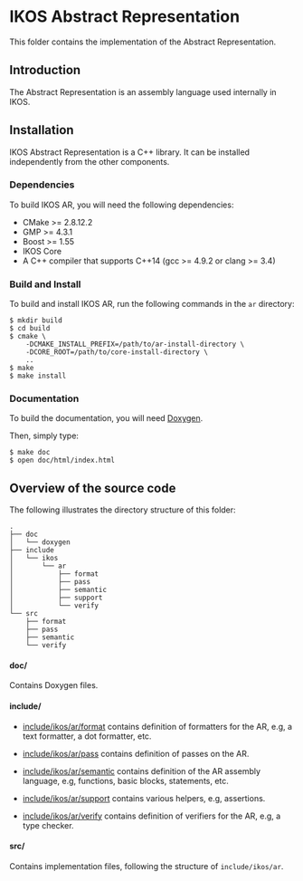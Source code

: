 IKOS Abstract Representation
============================

This folder contains the implementation of the Abstract Representation.

Introduction
------------

The Abstract Representation is an assembly language used internally in IKOS.

Installation
------------

IKOS Abstract Representation is a C++ library. It can be installed independently from the other components.

### Dependencies

To build IKOS AR, you will need the following dependencies:

* CMake >= 2.8.12.2
* GMP >= 4.3.1
* Boost >= 1.55
* IKOS Core
* A C++ compiler that supports C++14 (gcc >= 4.9.2 or clang >= 3.4)

### Build and Install

To build and install IKOS AR, run the following commands in the `ar` directory:

```
$ mkdir build
$ cd build
$ cmake \
    -DCMAKE_INSTALL_PREFIX=/path/to/ar-install-directory \
    -DCORE_ROOT=/path/to/core-install-directory \
    ..
$ make
$ make install
```

### Documentation

To build the documentation, you will need [Doxygen](http://www.doxygen.org).

Then, simply type:

```
$ make doc
$ open doc/html/index.html
```

Overview of the source code
---------------------------

The following illustrates the directory structure of this folder:

```
.
├── doc
│   └── doxygen
├── include
│   └── ikos
│       └── ar
│           ├── format
│           ├── pass
│           ├── semantic
│           ├── support
│           └── verify
└── src
    ├── format
    ├── pass
    ├── semantic
    └── verify
```

#### doc/

Contains Doxygen files.

#### include/

* [include/ikos/ar/format](include/ikos/ar/format) contains definition of formatters for the AR, e.g, a text formatter, a dot formatter, etc.

* [include/ikos/ar/pass](include/ikos/ar/pass) contains definition of passes on the AR.

* [include/ikos/ar/semantic](include/ikos/ar/semantic) contains definition of the AR assembly language, e.g, functions, basic blocks, statements, etc.

* [include/ikos/ar/support](include/ikos/ar/support) contains various helpers, e.g, assertions.

* [include/ikos/ar/verify](include/ikos/ar/verify) contains definition of verifiers for the AR, e.g, a type checker.

#### src/

Contains implementation files, following the structure of `include/ikos/ar`.
